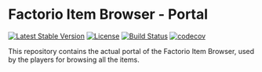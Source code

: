 # Factorio Item Browser - Portal

[![Latest Stable Version](https://poser.pugx.org/factorio-item-browser/portal/v/stable)](https://packagist.org/packages/factorio-item-browser/portal) [![License](https://poser.pugx.org/factorio-item-browser/portal/license)](https://packagist.org/packages/factorio-item-browser/portal) [![Build Status](https://travis-ci.org/factorio-item-browser/portal.svg?branch=master)](https://travis-ci.org/factorio-item-browser/portal) [![codecov](https://codecov.io/gh/factorio-item-browser/portal/branch/master/graph/badge.svg)](https://codecov.io/gh/factorio-item-browser/portal)

This repository contains the actual portal of the Factorio Item Browser, used by the players for browsing all the items.

